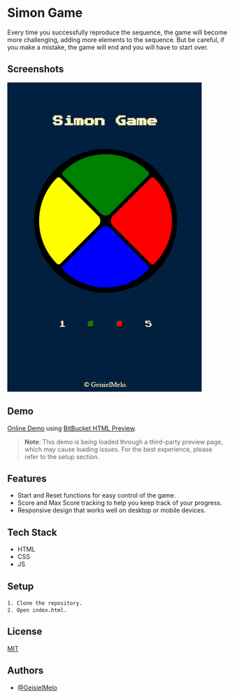 # Simon Game

Every time you successfully reproduce the sequence, the game will become more challenging, adding more elements to the sequence. But be careful, if you make a mistake, the game will end and you will have to start over.


## Screenshots

![App Screenshot](https://github.com/GeisielMelo/Simon-Game/blob/main/readme.png?raw=true)


## Demo

[Online Demo](https://htmlpreview.github.io/?https://github.com/GeisielMelo/Simon-Game/blob/main/index.html) using [BitBucket HTML Preview](https://htmlpreview.github.io/).

> **Note**: This demo is being loaded through a third-party preview page, which may cause loading issues. For the best experience, please refer to the setup section.

## Features

- Start and Reset functions for easy control of the game.
- Score and Max Score tracking to help you keep track of your progress.
- Responsive design that works well on desktop or mobile devices.


## Tech Stack

- HTML
- CSS
- JS


## Setup
    1. Clone the repository.
    2. Open index.html.

    
## License

[MIT](https://choosealicense.com/licenses/mit/)


## Authors

- [@GeisielMelo](https://github.com/GeisielMelo)


